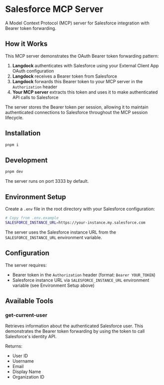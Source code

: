 # Salesforce MCP Server

A Model Context Protocol (MCP) server for Salesforce integration with Bearer token forwarding.

## How it Works

This MCP server demonstrates the OAuth Bearer token forwarding pattern:

1. **Langdock** authenticates with Salesforce using your External Client App OAuth configuration
2. **Langdock** receives a Bearer token from Salesforce
3. **Langdock** forwards this Bearer token to your MCP server in the `Authorization` header
4. **Your MCP server** extracts this token and uses it to make authenticated API calls to Salesforce

The server stores the Bearer token per session, allowing it to maintain authenticated connections to Salesforce throughout the MCP session lifecycle.

## Installation

```bash
pnpm i
```

## Development

```bash
pnpm dev
```

The server runs on port 3333 by default.

## Environment Setup

Create a `.env` file in the root directory with your Salesforce configuration:

```bash
# Copy from .env.example
SALESFORCE_INSTANCE_URL=https://your-instance.my.salesforce.com
```

The server uses the Salesforce instance URL from the `SALESFORCE_INSTANCE_URL` environment variable.

## Configuration

The server requires:

- Bearer token in the `Authorization` header (format: `Bearer YOUR_TOKEN`)
- Salesforce instance URL via `SALESFORCE_INSTANCE_URL` environment variable (see Environment Setup above)

## Available Tools

### get-current-user

Retrieves information about the authenticated Salesforce user. This demonstrates the Bearer token forwarding by using the token to call Salesforce's identity API.

Returns:

- User ID
- Username
- Email
- Display Name
- Organization ID
